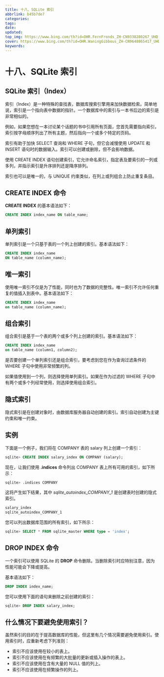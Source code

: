 ```yaml
---
title: 十八、SQLite 索引
abbrlink: b45b7de7
categories: 
tags: 
date: 
updated: 
top_img: https://www.bing.com/th?id=OHR.FernFronds_ZH-CN9338280267_UHD.jpg 
cover: https://www.bing.com/th?id=OHR.WaningGibbous_ZH-CN9648865417_UHD.jpg
keywords: 
---
```

# 十八、SQLite 索引

## SQLite 索引（Index）

索引（Index）是一种特殊的查找表，数据库搜索引擎用来加快数据检索。简单地说，索引是一个指向表中数据的指针。一个数据库中的索引与一本书后边的索引是非常相似的。

例如，如果您想在一本讨论某个话题的书中引用所有页面，您首先需要指向索引，索引按字母顺序列出了所有主题，然后指向一个或多个特定的页码。

索引有助于加快 SELECT 查询和 WHERE 子句，但它会减慢使用 UPDATE 和 INSERT 语句时的数据输入。索引可以创建或删除，但不会影响数据。

使用 CREATE INDEX 语句创建索引，它允许命名索引，指定表及要索引的一列或多列，并指示索引是升序排列还是降序排列。

索引也可以是唯一的，与 UNIQUE 约束类似，在列上或列组合上防止重复条目。

## CREATE INDEX 命令

**CREATE INDEX** 的基本语法如下：

```sql
CREATE INDEX index_name ON table_name;
```

## 单列索引

单列索引是一个只基于表的一个列上创建的索引。基本语法如下：

```sql
CREATE INDEX index_name
ON table_name (column_name);
```

## 唯一索引

使用唯一索引不仅是为了性能，同时也为了数据的完整性。唯一索引不允许任何重复的值插入到表中。基本语法如下：

```sql
CREATE INDEX index_name
on table_name (column_name);
```

## 组合索引

组合索引是基于一个表的两个或多个列上创建的索引。基本语法如下：

```sql
CREATE INDEX index_name
on table_name (column1, column2);
```

是否要创建一个单列索引还是组合索引，要考虑到您在作为查询过滤条件的 WHERE 子句中使用非常频繁的列。

如果值使用到一个列，则选择使用单列索引。如果在作为过滤的 WHERE 子句中有两个或多个列经常使用，则选择使用组合索引。

## 隐式索引

隐式索引是在创建对象时，由数据库服务器自动创建的索引。索引自动创建为主键约束和唯一约束。

## 实例

下面是一个例子，我们将在 COMPANY 表的 salary 列上创建一个索引：

```sql
sqlite> CREATE INDEX salary_index ON COMPANY (salary);
```

现在，让我们使用 **.indices** 命令列出 COMPANY 表上所有可用的索引，如下所示：

```sql
sqlite> .indices COMPANY
```

这将产生如下结果，其中 *sqlite_autoindex_COMPANY_1* 是创建表时创建的隐式索引。

```sql
salary_index
sqlite_autoindex_COMPANY_1
```

您可以列出数据库范围的所有索引，如下所示：

```sql
sqlite> SELECT * FROM sqlite_master WHERE type = 'index';
```

## DROP INDEX 命令

一个索引可以使用 SQLite 的 **DROP** 命令删除。当删除索引时应特别注意，因为性能可能会下降或提高。

基本语法如下：

```sql
DROP INDEX index_name;
```

您可以使用下面的语句来删除之前创建的索引：

```sql
sqlite> DROP INDEX salary_index;
```

## 什么情况下要避免使用索引？

虽然索引的目的在于提高数据库的性能，但这里有几个情况需要避免使用索引。使用索引时，应重新考虑下列准则：

- 索引不应该使用在较小的表上。
- 索引不应该使用在有频繁的大批量的更新或插入操作的表上。
- 索引不应该使用在含有大量的 NULL 值的列上。
- 索引不应该使用在频繁操作的列上。